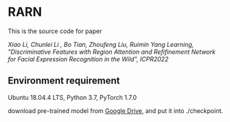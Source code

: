 # RARN
This is the source code for paper

*Xiao Li, Chunlei Li , Bo Tian, Zhoufeng Liu, Ruimin Yang Learning, "Discriminative Features with Region Attention and Refifinement Network for Facial Expression Recognition in the Wild", ICPR2022*

## Environment requirement
Ubuntu 18.04.4 LTS, Python 3.7, PyTorch 1.7.0

download pre-trained model from [Google Drive](https://drive.google.com/file/d/16L1q4cJwptcl47XMO9Sc4ncNGaPp3c3N/view?usp=sharing), and put it into ./checkpoint.
